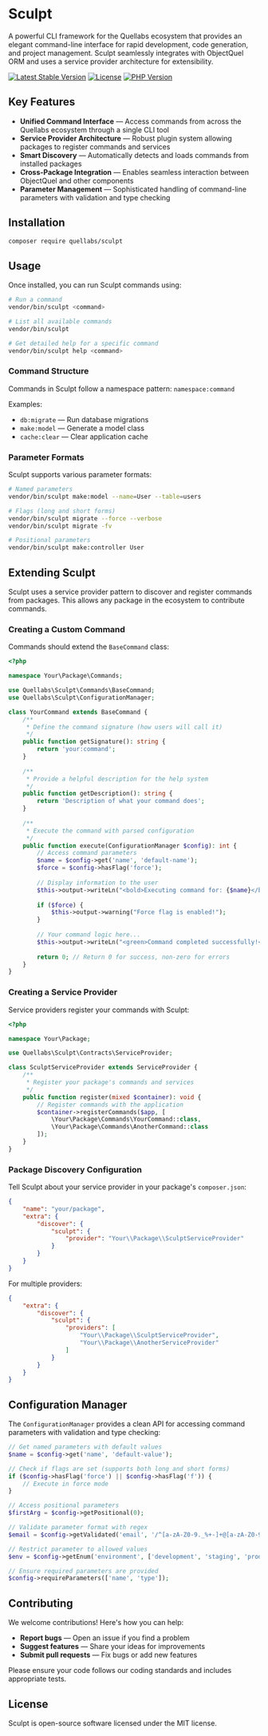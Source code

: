 # Sculpt

A powerful CLI framework for the Quellabs ecosystem that provides an elegant command-line interface for rapid development, code generation, and project management. Sculpt seamlessly integrates with ObjectQuel ORM and uses a service provider architecture for extensibility.

[![Latest Stable Version](https://img.shields.io/packagist/v/quellabs/sculpt.svg)](https://packagist.org/packages/quellabs/sculpt)
[![License](https://img.shields.io/badge/license-MIT-brightgreen.svg)](LICENSE)
[![PHP Version](https://img.shields.io/packagist/php-v/quellabs/sculpt.svg)](https://packagist.org/packages/quellabs/sculpt)

## Key Features

- **Unified Command Interface** — Access commands from across the Quellabs ecosystem through a single CLI tool
- **Service Provider Architecture** — Robust plugin system allowing packages to register commands and services
- **Smart Discovery** — Automatically detects and loads commands from installed packages
- **Cross-Package Integration** — Enables seamless interaction between ObjectQuel and other components
- **Parameter Management** — Sophisticated handling of command-line parameters with validation and type checking

## Installation

```bash
composer require quellabs/sculpt
```

## Usage

Once installed, you can run Sculpt commands using:

```bash
# Run a command
vendor/bin/sculpt <command>

# List all available commands
vendor/bin/sculpt

# Get detailed help for a specific command
vendor/bin/sculpt help <command>
```

### Command Structure

Commands in Sculpt follow a namespace pattern: `namespace:command`

Examples:
- `db:migrate` — Run database migrations
- `make:model` — Generate a model class
- `cache:clear` — Clear application cache

### Parameter Formats

Sculpt supports various parameter formats:

```bash
# Named parameters
vendor/bin/sculpt make:model --name=User --table=users

# Flags (long and short forms)
vendor/bin/sculpt migrate --force --verbose
vendor/bin/sculpt migrate -fv

# Positional parameters
vendor/bin/sculpt make:controller User
```

## Extending Sculpt

Sculpt uses a service provider pattern to discover and register commands from packages. This allows any package in the ecosystem to contribute commands.

### Creating a Custom Command

Commands should extend the `BaseCommand` class:

```php
<?php

namespace Your\Package\Commands;

use Quellabs\Sculpt\Commands\BaseCommand;
use Quellabs\Sculpt\ConfigurationManager;

class YourCommand extends BaseCommand {
    /**
     * Define the command signature (how users will call it)
     */
    public function getSignature(): string {
        return 'your:command';
    }
    
    /**
     * Provide a helpful description for the help system
     */
    public function getDescription(): string {
        return 'Description of what your command does';
    }
    
    /**
     * Execute the command with parsed configuration
     */
    public function execute(ConfigurationManager $config): int {
        // Access command parameters
        $name = $config->get('name', 'default-name');
        $force = $config->hasFlag('force');
        
        // Display information to the user
        $this->output->writeLn("<bold>Executing command for: {$name}</bold>");
        
        if ($force) {
            $this->output->warning("Force flag is enabled!");
        }
        
        // Your command logic here...
        $this->output->writeLn("<green>Command completed successfully!</green>");
        
        return 0; // Return 0 for success, non-zero for errors
    }
}
```

### Creating a Service Provider

Service providers register your commands with Sculpt:

```php
<?php

namespace Your\Package;

use Quellabs\Sculpt\Contracts\ServiceProvider;

class SculptServiceProvider extends ServiceProvider {
    /**
     * Register your package's commands and services
     */
    public function register(mixed $container): void {
        // Register commands with the application
        $container->registerCommands($app, [
            \Your\Package\Commands\YourCommand::class,
            \Your\Package\Commands\AnotherCommand::class
        ]);
    }
}
```

### Package Discovery Configuration

Tell Sculpt about your service provider in your package's `composer.json`:

```json
{
    "name": "your/package",
    "extra": {
        "discover": {
            "sculpt": {
                "provider": "Your\\Package\\SculptServiceProvider"
            }
        }
    }
}
```

For multiple providers:

```json
{
    "extra": {
        "discover": {
            "sculpt": {
                "providers": [
                    "Your\\Package\\SculptServiceProvider",
                    "Your\\Package\\AnotherServiceProvider"
                ]
            }
        }
    }
}
```

## Configuration Manager

The `ConfigurationManager` provides a clean API for accessing command parameters with validation and type checking:

```php
// Get named parameters with default values
$name = $config->get('name', 'default-value');

// Check if flags are set (supports both long and short forms)
if ($config->hasFlag('force') || $config->hasFlag('f')) {
    // Execute in force mode
}

// Access positional parameters
$firstArg = $config->getPositional(0);

// Validate parameter format with regex
$email = $config->getValidated('email', '/^[a-zA-Z0-9._%+-]+@[a-zA-Z0-9.-]+\.[a-zA-Z]{2,}$/');

// Restrict parameter to allowed values
$env = $config->getEnum('environment', ['development', 'staging', 'production']);

// Ensure required parameters are provided
$config->requireParameters(['name', 'type']);
```

## Contributing

We welcome contributions! Here's how you can help:

- **Report bugs** — Open an issue if you find a problem
- **Suggest features** — Share your ideas for improvements
- **Submit pull requests** — Fix bugs or add new features

Please ensure your code follows our coding standards and includes appropriate tests.

## License

Sculpt is open-source software licensed under the MIT license.